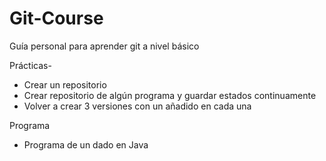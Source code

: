 # Git-Course
Guía personal para aprender git a nivel básico

Prácticas-
  * Crear un repositorio
  * Crear repositorio de algún programa y guardar estados continuamente
  * Volver a crear 3 versiones con un añadido en cada una
  
Programa    
   - Programa de un dado en Java
